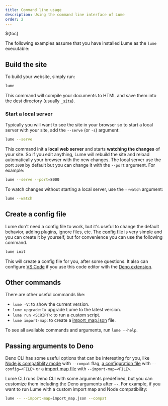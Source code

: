```yaml
---
title: Command line usage
description: Using the command line interface of Lume
order: 2
---
```


${toc}

The following examples assume that you have installed Lume as the `lume`
executable:

## Build the site

To build your website, simply run:

```sh
lume
```

This command will compile your documents to HTML and save them into the dest
directory (usually `_site`).

### Start a local server

Typically you will want to see the site in your browser so to start a local
server with your site, add the `--serve` (or `-s`) argument:

```sh
lume --serve
```

This command init a **local web server** and starts **watching the changes** of
your site. So if you edit anything, Lume will rebuild the site and reload
automatically your browser with the new changes. The local server use the port
`3000` by default but you can change it with the `--port` argument. For example:

```sh
lume --serve --port=8000
```

To watch changes without starting a local server, use the `--watch` argument:

```sh
lume --watch
```

## Create a config file

Lume don't need a config file to work, but it's useful to change the default
behavior, adding plugins, ignore files, etc. The
[config file](../configuration/config-file.md) is very simple and you can create
it by yourself, but for convenience you can use the following command.

```sh
lume init
```

This will create a config file for you, after some questions. It also can
configure [VS Code](https://code.visualstudio.com/) if you use this code editor
with the
[Deno extension](https://marketplace.visualstudio.com/items?itemName=denoland.vscode-deno).

## Other commands

There are other useful commands like:

- `lume -V`: to show the current version.
- `lume upgrade`: to upgrade Lume to the latest version.
- `lume run <SCRIPT>`: to run a custom script.
- `lume import-map`: to create a
  [import_map.json](https://deno.land/manual/linking_to_external_code/import_maps)
  file.

To see all available commands and arguments, run `lume --help`.

## Passing arguments to Deno

Deno CLI has some useful options that can be interesting for you, like
[Node.js compatiblity mode](https://deno.land/manual/npm_nodejs/compatibility_mode)
with `--compat` flag,
[a configuration file](https://deno.land/manual/getting_started/configuration_file)
with `--config=<FILE>` or a
[import map file](https://deno.land/manual/linking_to_external_code/import_maps)
with `--import-map=<FILE>`.

Lume CLI runs Deno CLI with some arguments predefined, but you can customize
them including the Deno arguments after `--`. For example, if you want to run
Lume with a custom import map and Node compatibility:

```sh
lume -- --import-map=import_map.json --compat
```
